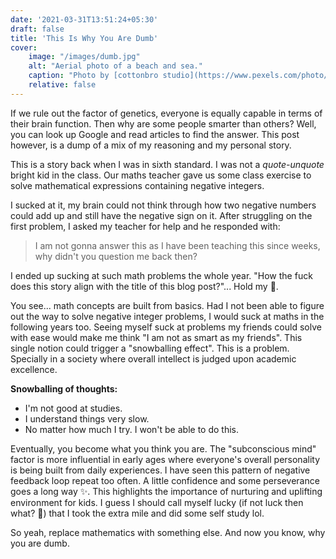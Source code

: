 ```yaml
---
date: '2021-03-31T13:51:24+05:30'
draft: false
title: 'This Is Why You Are Dumb'
cover:
    image: "/images/dumb.jpg"
    alt: "Aerial photo of a beach and sea."
    caption: "Photo by [cottonbro studio](https://www.pexels.com/photo/black-and-white-striped-textile-4888489/)"
    relative: false
---
```


If we rule out the factor of genetics, everyone is equally capable in terms of their brain function. Then why are some people smarter than others? Well, you can look up Google and read articles to find the answer. This post however, is a dump of a mix of my reasoning and my personal story.

This is a story back when I was in sixth standard. I was not a *quote-unquote* bright kid in the class. Our maths teacher gave us some class exercise to solve mathematical expressions containing negative integers.

I sucked at it, my brain could not think through how two negative numbers could add up and still have the negative sign on it. After struggling on the first problem, I asked my teacher for help and he responded with:

> I am not gonna answer this as I have been teaching this since weeks, why didn't you question me back then?

I ended up sucking at such math problems the whole year. "How the fuck does this story align with the title of this blog post?"... Hold my 🍺.

You see... math concepts are built from basics. Had I not been able to figure out the way to solve negative integer problems, I would suck at maths in the following years too. Seeing myself suck at problems my friends could solve with ease would make me think "I am not as smart as my friends". This single notion could trigger a "snowballing effect". This is a problem. Specially in a society where overall intellect is judged upon academic excellence.

**Snowballing of thoughts:**
- I'm not good at studies.
- I understand things very slow.
- No matter how much I try. I won't be able to do this.

Eventually, you become what you think you are. The "subconscious mind" factor is more influential in early ages where everyone's overall personality is being built from daily experiences. I have seen this pattern of negative feedback loop repeat too often. A little confidence and some perseverance goes a long way ✨. This highlights the importance of nurturing and uplifting environment for kids. I guess I should call myself lucky (if not luck then what? 🤔) that I took the extra mile and did some self study lol.

So yeah, replace mathematics with something else. And now you know, why you are dumb.
